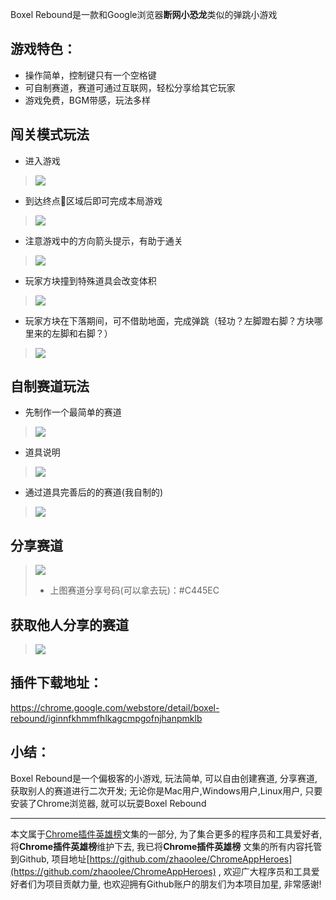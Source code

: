 Boxel Rebound是一款和Google浏览器**断网小恐龙**类似的弹跳小游戏

## 游戏特色：
- 操作简单，控制键只有一个空格键
- 可自制赛道，赛道可通过互联网，轻松分享给其它玩家
- 游戏免费，BGM带感，玩法多样
## 闯关模式玩法
- 进入游戏
> ![](https://upload-images.jianshu.io/upload_images/3203841-9ad89c3d04ba397d.png?imageMogr2/auto-orient/strip%7CimageView2/2/w/1240)

- 到达终点🏁区域后即可完成本局游戏
> ![](https://upload-images.jianshu.io/upload_images/3203841-310b46036736220d.gif?imageMogr2/auto-orient/strip)

- 注意游戏中的方向箭头提示，有助于通关
> ![](https://upload-images.jianshu.io/upload_images/3203841-36b22f7d02e13dcf.gif?imageMogr2/auto-orient/strip)
 
- 玩家方块撞到特殊道具会改变体积
> ![](https://upload-images.jianshu.io/upload_images/3203841-4098c90de5837d19.gif?imageMogr2/auto-orient/strip)

- 玩家方块在下落期间，可不借助地面，完成弹跳（轻功？左脚蹬右脚？方块哪里来的左脚和右脚？）
> ![](https://upload-images.jianshu.io/upload_images/3203841-f0d48f51bc41490d.gif?imageMogr2/auto-orient/strip)

## 自制赛道玩法
- 先制作一个最简单的赛道
> ![](https://upload-images.jianshu.io/upload_images/3203841-efa3a57a68c1ce0a.gif?imageMogr2/auto-orient/strip)
- 道具说明
> ![](https://upload-images.jianshu.io/upload_images/3203841-6440f63a6e748f69.png?imageMogr2/auto-orient/strip%7CimageView2/2/w/1240)


- 通过道具完善后的的赛道(我自制的)
> ![](https://upload-images.jianshu.io/upload_images/3203841-5412e91138fdb673.gif?imageMogr2/auto-orient/strip)

## 分享赛道
> ![](https://upload-images.jianshu.io/upload_images/3203841-bc60efdbe6a5e098.gif?imageMogr2/auto-orient/strip)
> - 上图赛道分享号码(可以拿去玩)：#C445EC

## 获取他人分享的赛道
> ![](https://upload-images.jianshu.io/upload_images/3203841-f7c94d41258b7c2a.gif?imageMogr2/auto-orient/strip)


## 插件下载地址：

https://chrome.google.com/webstore/detail/boxel-rebound/iginnfkhmmfhlkagcmpgofnjhanpmklb

## 小结：
Boxel Rebound是一个偏极客的小游戏, 玩法简单, 可以自由创建赛道, 分享赛道, 获取别人的赛道进行二次开发; 无论你是Mac用户,Windows用户,Linux用户, 只要安装了Chrome浏览器, 就可以玩耍Boxel Rebound

---



本文属于[Chrome插件英雄榜](https://www.jianshu.com/nb/27879124)文集的一部分, 为了集合更多的程序员和工具爱好者, 将**Chrome插件英雄榜**维护下去, 我已将**Chrome插件英雄榜** 文集的所有内容托管到Github, 项目地址[https://github.com/zhaoolee/ChromeAppHeroes](https://github.com/zhaoolee/ChromeAppHeroes) , 欢迎广大程序员和工具爱好者们为项目贡献力量, 也欢迎拥有Github账户的朋友们为本项目加星, 非常感谢!